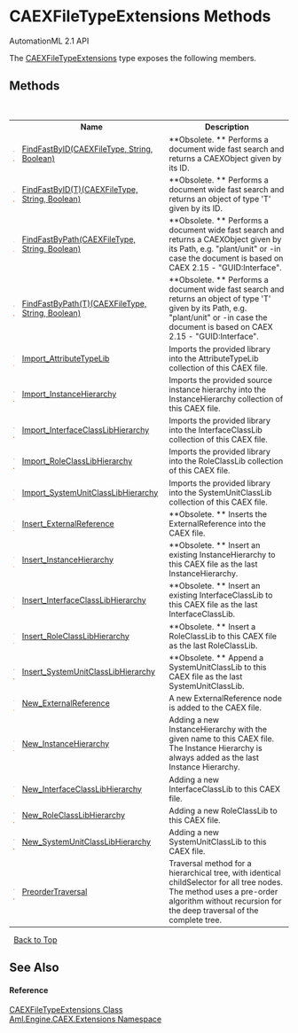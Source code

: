 # CAEXFileTypeExtensions Methods
AutomationML 2.1 API 

The <a href="T_Aml_Engine_CAEX_Extensions_CAEXFileTypeExtensions">CAEXFileTypeExtensions</a> type exposes the following members.


## Methods
&nbsp;<table><tr><th></th><th>Name</th><th>Description</th></tr><tr><td>![Public method](media/pubmethod.gif "Public method")![Static member](media/static.gif "Static member")</td><td><a href="M_Aml_Engine_CAEX_Extensions_CAEXFileTypeExtensions_FindFastByID">FindFastByID(CAEXFileType, String, Boolean)</a></td><td> **Obsolete. **
Performs a document wide fast search and returns a CAEXObject given by its ID.</td></tr><tr><td>![Public method](media/pubmethod.gif "Public method")![Static member](media/static.gif "Static member")</td><td><a href="M_Aml_Engine_CAEX_Extensions_CAEXFileTypeExtensions_FindFastByID__1">FindFastByID(T)(CAEXFileType, String, Boolean)</a></td><td> **Obsolete. **
Performs a document wide fast search and returns an object of type 'T' given by its ID.</td></tr><tr><td>![Public method](media/pubmethod.gif "Public method")![Static member](media/static.gif "Static member")</td><td><a href="M_Aml_Engine_CAEX_Extensions_CAEXFileTypeExtensions_FindFastByPath">FindFastByPath(CAEXFileType, String, Boolean)</a></td><td> **Obsolete. **
Performs a document wide fast search and returns a CAEXObject given by its Path, e.g. "plant/unit" or -in case the document is based on CAEX 2.15 - "GUID:Interface".</td></tr><tr><td>![Public method](media/pubmethod.gif "Public method")![Static member](media/static.gif "Static member")</td><td><a href="M_Aml_Engine_CAEX_Extensions_CAEXFileTypeExtensions_FindFastByPath__1">FindFastByPath(T)(CAEXFileType, String, Boolean)</a></td><td> **Obsolete. **
Performs a document wide fast search and returns an object of type 'T' given by its Path, e.g. "plant/unit" or -in case the document is based on CAEX 2.15 - "GUID:Interface".</td></tr><tr><td>![Public method](media/pubmethod.gif "Public method")![Static member](media/static.gif "Static member")</td><td><a href="M_Aml_Engine_CAEX_Extensions_CAEXFileTypeExtensions_Import_AttributeTypeLib">Import_AttributeTypeLib</a></td><td>
Imports the provided library into the AttributeTypeLib collection of this CAEX file.</td></tr><tr><td>![Public method](media/pubmethod.gif "Public method")![Static member](media/static.gif "Static member")</td><td><a href="M_Aml_Engine_CAEX_Extensions_CAEXFileTypeExtensions_Import_InstanceHierarchy">Import_InstanceHierarchy</a></td><td>
Imports the provided source instance hierarchy into the InstanceHierarchy collection of this CAEX file.</td></tr><tr><td>![Public method](media/pubmethod.gif "Public method")![Static member](media/static.gif "Static member")</td><td><a href="M_Aml_Engine_CAEX_Extensions_CAEXFileTypeExtensions_Import_InterfaceClassLibHierarchy">Import_InterfaceClassLibHierarchy</a></td><td>
Imports the provided library into the InterfaceClassLib collection of this CAEX file.</td></tr><tr><td>![Public method](media/pubmethod.gif "Public method")![Static member](media/static.gif "Static member")</td><td><a href="M_Aml_Engine_CAEX_Extensions_CAEXFileTypeExtensions_Import_RoleClassLibHierarchy">Import_RoleClassLibHierarchy</a></td><td>
Imports the provided library into the RoleClassLib collection of this CAEX file.</td></tr><tr><td>![Public method](media/pubmethod.gif "Public method")![Static member](media/static.gif "Static member")</td><td><a href="M_Aml_Engine_CAEX_Extensions_CAEXFileTypeExtensions_Import_SystemUnitClassLibHierarchy">Import_SystemUnitClassLibHierarchy</a></td><td>
Imports the provided library into the SystemUnitClassLib collection of this CAEX file.</td></tr><tr><td>![Public method](media/pubmethod.gif "Public method")![Static member](media/static.gif "Static member")</td><td><a href="M_Aml_Engine_CAEX_Extensions_CAEXFileTypeExtensions_Insert_ExternalReference">Insert_ExternalReference</a></td><td> **Obsolete. **
Inserts the ExternalReference into the CAEX file.</td></tr><tr><td>![Public method](media/pubmethod.gif "Public method")![Static member](media/static.gif "Static member")</td><td><a href="M_Aml_Engine_CAEX_Extensions_CAEXFileTypeExtensions_Insert_InstanceHierarchy">Insert_InstanceHierarchy</a></td><td> **Obsolete. **
Insert an existing InstanceHierarchy to this CAEX file as the last InstanceHierarchy.</td></tr><tr><td>![Public method](media/pubmethod.gif "Public method")![Static member](media/static.gif "Static member")</td><td><a href="M_Aml_Engine_CAEX_Extensions_CAEXFileTypeExtensions_Insert_InterfaceClassLibHierarchy">Insert_InterfaceClassLibHierarchy</a></td><td> **Obsolete. **
Insert an existing InterfaceClassLib to this CAEX file as the last InterfaceClassLib.</td></tr><tr><td>![Public method](media/pubmethod.gif "Public method")![Static member](media/static.gif "Static member")</td><td><a href="M_Aml_Engine_CAEX_Extensions_CAEXFileTypeExtensions_Insert_RoleClassLibHierarchy">Insert_RoleClassLibHierarchy</a></td><td> **Obsolete. **
Insert a RoleClassLib to this CAEX file as the last RoleClassLib.</td></tr><tr><td>![Public method](media/pubmethod.gif "Public method")![Static member](media/static.gif "Static member")</td><td><a href="M_Aml_Engine_CAEX_Extensions_CAEXFileTypeExtensions_Insert_SystemUnitClassLibHierarchy">Insert_SystemUnitClassLibHierarchy</a></td><td> **Obsolete. **
Append a SystemUnitClassLib to this CAEX file as the last SystemUnitClassLib.</td></tr><tr><td>![Public method](media/pubmethod.gif "Public method")![Static member](media/static.gif "Static member")</td><td><a href="M_Aml_Engine_CAEX_Extensions_CAEXFileTypeExtensions_New_ExternalReference">New_ExternalReference</a></td><td>
A new ExternalReference node is added to the CAEX file.</td></tr><tr><td>![Public method](media/pubmethod.gif "Public method")![Static member](media/static.gif "Static member")</td><td><a href="M_Aml_Engine_CAEX_Extensions_CAEXFileTypeExtensions_New_InstanceHierarchy">New_InstanceHierarchy</a></td><td>
Adding a new InstanceHierarchy with the given name to this CAEX file. The Instance Hierarchy is always added as the last Instance Hierarchy.</td></tr><tr><td>![Public method](media/pubmethod.gif "Public method")![Static member](media/static.gif "Static member")</td><td><a href="M_Aml_Engine_CAEX_Extensions_CAEXFileTypeExtensions_New_InterfaceClassLibHierarchy">New_InterfaceClassLibHierarchy</a></td><td>
Adding a new InterfaceClassLib to this CAEX file.</td></tr><tr><td>![Public method](media/pubmethod.gif "Public method")![Static member](media/static.gif "Static member")</td><td><a href="M_Aml_Engine_CAEX_Extensions_CAEXFileTypeExtensions_New_RoleClassLibHierarchy">New_RoleClassLibHierarchy</a></td><td>
Adding a new RoleClassLib to this CAEX file.</td></tr><tr><td>![Public method](media/pubmethod.gif "Public method")![Static member](media/static.gif "Static member")</td><td><a href="M_Aml_Engine_CAEX_Extensions_CAEXFileTypeExtensions_New_SystemUnitClassLibHierarchy">New_SystemUnitClassLibHierarchy</a></td><td>
Adding a new SystemUnitClassLib to this CAEX file.</td></tr><tr><td>![Public method](media/pubmethod.gif "Public method")![Static member](media/static.gif "Static member")</td><td><a href="M_Aml_Engine_CAEX_Extensions_CAEXFileTypeExtensions_PreorderTraversal">PreorderTraversal</a></td><td>
Traversal method for a hierarchical tree, with identical childSelector for all tree nodes. The method uses a pre-order algorithm without recursion for the deep traversal of the complete tree.</td></tr></table>&nbsp;
<a href="#caexfiletypeextensions-methods">Back to Top</a>

## See Also


#### Reference
<a href="T_Aml_Engine_CAEX_Extensions_CAEXFileTypeExtensions">CAEXFileTypeExtensions Class</a><br /><a href="N_Aml_Engine_CAEX_Extensions">Aml.Engine.CAEX.Extensions Namespace</a><br />